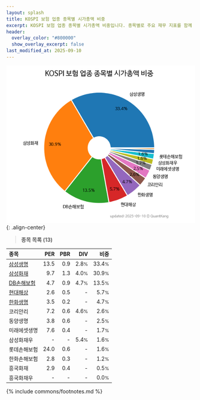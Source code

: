 ```yaml
---
layout: splash
title: KOSPI 보험 업종 종목별 시가총액 비중
excerpt: KOSPI 보험 업종 종목별 시가총액 비중입니다. 종목별로 주요 재무 지표를 함께 표시합니다.
header:
  overlay_color: "#800000"
  show_overlay_excerpt: false
last_modified_at: 2025-09-10
---
```



![KOSPI 보험 업종 종목별 시가총액 비중](/stats/sector/images/kospi_업종_보험_종목.png){: .align-center}


> **종목 목록 (13)**<a id="list"></a>

| **종목** | **PER** | **PBR** | **DIV** | **비중** |
| :------- | ------: | ------: | ------: | -------: |
| [삼성생명](/032830/) | 13.5 | 0.9 | 2.8<small>%</small> | 33.4<small>%</small> |
| [삼성화재](/000810/) | 9.7 | 1.3 | 4.0<small>%</small> | 30.9<small>%</small> |
| [DB손해보험](/005830/) | 4.7 | 0.9 | 4.7<small>%</small> | 13.5<small>%</small> |
| [현대해상](/001450/) | 2.6 | 0.5 | - | 5.7<small>%</small> |
| [한화생명](/088350/) | 3.5 | 0.2 | - | 4.7<small>%</small> |
| 코리안리 | 7.2 | 0.6 | 4.6<small>%</small> | 2.6<small>%</small> |
| 동양생명 | 3.8 | 0.6 | - | 2.5<small>%</small> |
| 미래에셋생명 | 7.6 | 0.4 | - | 1.7<small>%</small> |
| 삼성화재우 | - | - | 5.4<small>%</small> | 1.6<small>%</small> |
| 롯데손해보험 | 24.0 | 0.6 | - | 1.6<small>%</small> |
| 한화손해보험 | 2.8 | 0.3 | - | 1.2<small>%</small> |
| 흥국화재 | 2.9 | 0.4 | - | 0.5<small>%</small> |
| 흥국화재우 | - | - | - | 0.0<small>%</small> |

{% include commons/footnotes.md %}